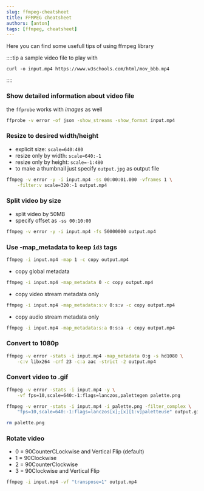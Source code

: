 ```yaml
---
slug: ffmpeg-cheatsheet
title: FFMPEG cheatsheet
authors: [anton]
tags: [ffmpeg, cheatsheet]
---
```


Here you can find some usefull tips of using ffmpeg library

<!-- truncate -->

::::tip a sample video file to play with

```
curl -o input.mp4 https://www.w3schools.com/html/mov_bbb.mp4
```

::::

### Show detailed information about video file

the `ffprobe` works with _images_ as well

```bash
ffprobe -v error -of json -show_streams -show_format input.mp4
```

### Resize to desired width/height

- explicit size: `scale=640:480`
- resize only by width: `scale=640:-1`
- resize only by height: `scale=-1:480`
- to make a thumbnail just specify `output.jpg` as output file

```bash
ffmpeg -v error -y -i input.mp4 -ss 00:00:01.000 -vframes 1 \
    -filter:v scale=320:-1 output.mp4
```

### Split video by size

- split video by 50MB
- specify offset as `-ss 00:10:00`

```bash
ffmpeg -v error -y -i input.mp4 -fs 50000000 output.mp4
```

### Use -map_metadata to keep `id3` tags

```bash
ffmpeg -i input.mp4 -map 1 -c copy output.mp4
```

- copy global metadata

```bash
ffmpeg -i input.mp4 -map_metadata 0 -c copy output.mp4
```

- copy video stream metadata only

```bash
ffmpeg -i input.mp4 -map_metadata:s:v 0:s:v -c copy output.mp4
```

- copy audio stream metadata only

```bash
ffmpeg -i input.mp4 -map_metadata:s:a 0:s:a -c copy output.mp4
```

### Convert to 1080p

```bash
ffmpeg -v error -stats -i input.mp4 -map_metadata 0:g -s hd1080 \
    -c:v libx264 -crf 23 -c:a aac -strict -2 output.mp4
```

### Convert video to .gif

```bash
ffmpeg -v error -stats -i input.mp4 -y \
    -vf fps=10,scale=640:-1:flags=lanczos,palettegen palette.png

ffmpeg -v error -stats -i input.mp4 -i palette.png -filter_complex \
    "fps=10,scale=640:-1:flags=lanczos[x];[x][1:v]paletteuse" output.gif

rm palette.png
```

### Rotate video

- 0 = 90CounterCLockwise and Vertical Flip (default)
- 1 = 90Clockwise
- 2 = 90CounterClockwise
- 3 = 90Clockwise and Vertical Flip

```bash
ffmpeg -i input.mp4 -vf "transpose=1" output.mp4
```
